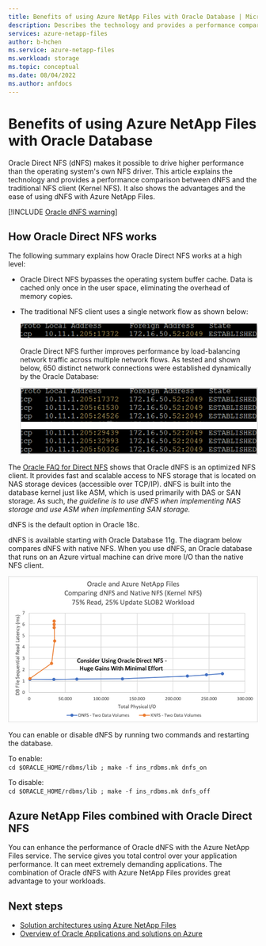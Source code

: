```yaml
---
title: Benefits of using Azure NetApp Files with Oracle Database | Microsoft Docs
description: Describes the technology and provides a performance comparison between Oracle Direct NFS (dNFS) and the traditional NFS client. Shows the advantages of using dNFS with Azure NetApp Files. 
services: azure-netapp-files
author: b-hchen
ms.service: azure-netapp-files
ms.workload: storage
ms.topic: conceptual
ms.date: 08/04/2022
ms.author: anfdocs
---
```

# Benefits of using Azure NetApp Files with Oracle Database

Oracle Direct NFS (dNFS) makes it possible to drive higher performance than the operating system's own NFS driver. This article explains the technology and provides a performance comparison between dNFS and the traditional NFS client (Kernel NFS). It also shows the advantages and the ease of using dNFS with Azure NetApp Files.  

[!INCLUDE [Oracle dNFS warning](./includes/oracle-dnfs.md)]

## How Oracle Direct NFS works

The following summary explains how Oracle Direct NFS works at a high level:

* Oracle Direct NFS bypasses the operating system buffer cache. Data is cached only once in the user space, eliminating the overhead of memory copies.  

* The traditional NFS client uses a single network flow as shown below:    

    ![Traditional NFS client using a single network flow](../media/azure-netapp-files/solutions-traditional-nfs-client-using-single-network-flow.png)

    Oracle Direct NFS further improves performance by load-balancing network traffic across multiple network flows. As tested and shown below, 650 distinct network connections were established dynamically by the Oracle Database:  

    ![Oracle Direct NFS improving performance](../media/azure-netapp-files/solutions-oracle-direct-nfs-performance-load-balancing.png)

The [Oracle FAQ for Direct NFS](http://www.orafaq.com/wiki/Direct_NFS) shows that Oracle dNFS is an optimized NFS client. It provides fast and scalable access to NFS storage that is located on NAS storage devices (accessible over TCP/IP). dNFS is built into the database kernel just like ASM, which is used primarily with DAS or SAN storage. As such, *the guideline is to use dNFS when implementing NAS storage and use ASM when implementing SAN storage.*

dNFS is the default option in Oracle 18c.

dNFS is available starting with Oracle Database 11g. The diagram below compares dNFS with native NFS. When you use dNFS, an Oracle database that runs on an Azure virtual machine can drive more I/O than the native NFS client.

![Oracle and Azure NetApp Files comparison of dNFS with native NFS](../media/azure-netapp-files/solutions-oracle-azure-netapp-files-comparing-dnfs-native-nfs.png)

You can enable or disable dNFS by running two commands and restarting the database.

To enable:  
`cd $ORACLE_HOME/rdbms/lib ; make -f ins_rdbms.mk dnfs_on`

To disable:  
`cd $ORACLE_HOME/rdbms/lib ; make -f ins_rdbms.mk dnfs_off`

## Azure NetApp Files combined with Oracle Direct NFS

You can enhance the performance of Oracle dNFS with the Azure NetApp Files service. The service gives you total control over your application performance. It can meet extremely demanding applications. The combination of Oracle dNFS with Azure NetApp Files provides great advantage to your workloads.

## Next steps

- [Solution architectures using Azure NetApp Files](azure-netapp-files-solution-architectures.md)
- [Overview of Oracle Applications and solutions on Azure](../virtual-machines/workloads/oracle/oracle-overview.md)